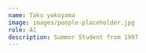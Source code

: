 ```yaml
---
name: Taku yokoyama
image: images/people-placeholder.jpg
role: Al
description: Summer Student from 1997
---
```

